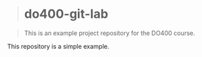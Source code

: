 
> # do400-git-lab

>

> This is an example project repository for the DO400 course.

This repository is a simple example.
